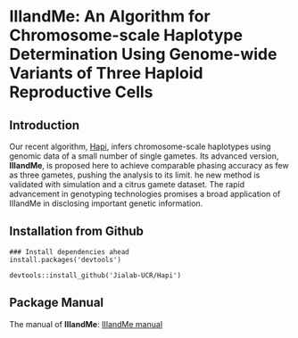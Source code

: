 # IIIandMe: An Algorithm for Chromosome-scale Haplotype Determination Using Genome-wide Variants of Three Haploid Reproductive Cells

## Introduction

Our recent algorithm, [Hapi](http://htmlpreview.github.io/?https://github.com/Jialab-UCR/Jialab-UCR.github.io/blob/master/Hapi_manual.html), infers chromosome-scale haplotypes using genomic data of a small number of single gametes. Its advanced version, **IIIandMe**, is proposed here to achieve comparable phasing accuracy as few as three gametes, pushing the analysis to its limit. he new method is validated with simulation and a citrus gamete dataset. The rapid advancement in genotyping technologies promises a broad application of IIIandMe in disclosing important genetic information.

## Installation from Github

```
### Install dependencies ahead
install.packages('devtools')

devtools::install_github('Jialab-UCR/Hapi')
```

## Package Manual

The manual of **IIIandMe**: [IIIandMe manual](https://github.com/Jialab-UCR/Jialab-UCR.github.io/blob/master/IIIandMe.html)
